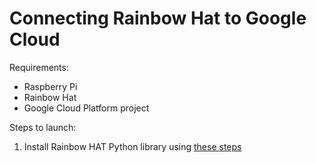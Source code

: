 Connecting Rainbow Hat to Google Cloud
=============

Requirements:
* Raspberry Pi
* Rainbow Hat
* Google Cloud Platform project

Steps to launch:

1. Install Rainbow HAT Python library using [these steps](https://github.com/pimoroni/rainbow-hat)
